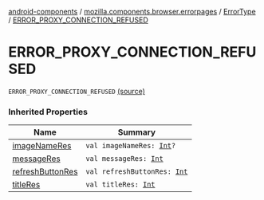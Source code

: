 [android-components](../../index.md) / [mozilla.components.browser.errorpages](../index.md) / [ErrorType](index.md) / [ERROR_PROXY_CONNECTION_REFUSED](./-e-r-r-o-r_-p-r-o-x-y_-c-o-n-n-e-c-t-i-o-n_-r-e-f-u-s-e-d.md)

# ERROR_PROXY_CONNECTION_REFUSED

`ERROR_PROXY_CONNECTION_REFUSED` [(source)](https://github.com/mozilla-mobile/android-components/blob/master/components/browser/errorpages/src/main/java/mozilla/components/browser/errorpages/ErrorPages.kt#L226)

### Inherited Properties

| Name | Summary |
|---|---|
| [imageNameRes](image-name-res.md) | `val imageNameRes: `[`Int`](https://kotlinlang.org/api/latest/jvm/stdlib/kotlin/-int/index.html)`?` |
| [messageRes](message-res.md) | `val messageRes: `[`Int`](https://kotlinlang.org/api/latest/jvm/stdlib/kotlin/-int/index.html) |
| [refreshButtonRes](refresh-button-res.md) | `val refreshButtonRes: `[`Int`](https://kotlinlang.org/api/latest/jvm/stdlib/kotlin/-int/index.html) |
| [titleRes](title-res.md) | `val titleRes: `[`Int`](https://kotlinlang.org/api/latest/jvm/stdlib/kotlin/-int/index.html) |
